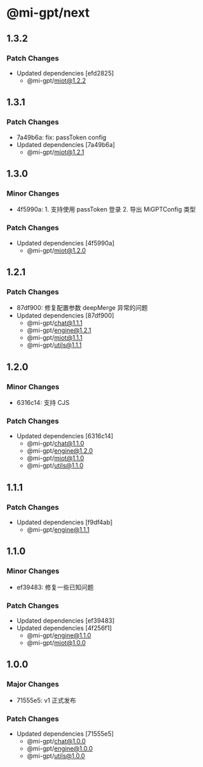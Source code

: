 # @mi-gpt/next

## 1.3.2

### Patch Changes

- Updated dependencies [efd2825]
  - @mi-gpt/miot@1.2.2

## 1.3.1

### Patch Changes

- 7a49b6a: fix: passToken config
- Updated dependencies [7a49b6a]
  - @mi-gpt/miot@1.2.1

## 1.3.0

### Minor Changes

- 4f5990a: 1. 支持使用 passToken 登录 2. 导出 MiGPTConfig 类型

### Patch Changes

- Updated dependencies [4f5990a]
  - @mi-gpt/miot@1.2.0

## 1.2.1

### Patch Changes

- 87df900: 修复配置参数 deepMerge 异常的问题
- Updated dependencies [87df900]
  - @mi-gpt/chat@1.1.1
  - @mi-gpt/engine@1.2.1
  - @mi-gpt/miot@1.1.1
  - @mi-gpt/utils@1.1.1

## 1.2.0

### Minor Changes

- 6316c14: 支持 CJS

### Patch Changes

- Updated dependencies [6316c14]
  - @mi-gpt/chat@1.1.0
  - @mi-gpt/engine@1.2.0
  - @mi-gpt/miot@1.1.0
  - @mi-gpt/utils@1.1.0

## 1.1.1

### Patch Changes

- Updated dependencies [f9df4ab]
  - @mi-gpt/engine@1.1.1

## 1.1.0

### Minor Changes

- ef39483: 修复一些已知问题

### Patch Changes

- Updated dependencies [ef39483]
- Updated dependencies [4f256f1]
  - @mi-gpt/engine@1.1.0
  - @mi-gpt/miot@1.0.0

## 1.0.0

### Major Changes

- 71555e5: v1 正式发布

### Patch Changes

- Updated dependencies [71555e5]
  - @mi-gpt/chat@1.0.0
  - @mi-gpt/engine@1.0.0
  - @mi-gpt/utils@1.0.0
